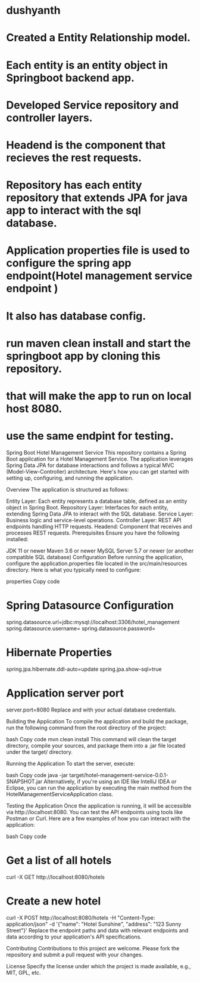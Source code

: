 # dushyanth
# Created a Entity Relationship model.
# Each entity is an entity object in Springboot backend app.
# Developed Service repository and controller layers.
# Headend is the component that recieves the rest requests.
# Repository has each entity repository that extends JPA for java app to interact with the sql database.
# Application properties file is used to configure the spring app endpoint(Hotel management service endpoint )
# It also has database config.
# run maven clean install and start the springboot app by cloning this repository.
# that will make the app to run on local host 8080.
# use the same endpint for testing.




Spring Boot Hotel Management Service
This repository contains a Spring Boot application for a Hotel Management Service. The application leverages Spring Data JPA for database interactions and follows a typical MVC (Model-View-Controller) architecture. Here's how you can get started with setting up, configuring, and running the application.

Overview
The application is structured as follows:

Entity Layer: Each entity represents a database table, defined as an entity object in Spring Boot.
Repository Layer: Interfaces for each entity, extending Spring Data JPA to interact with the SQL database.
Service Layer: Business logic and service-level operations.
Controller Layer: REST API endpoints handling HTTP requests.
Headend: Component that receives and processes REST requests.
Prerequisites
Ensure you have the following installed:

JDK 11 or newer
Maven 3.6 or newer
MySQL Server 5.7 or newer (or another compatible SQL database)
Configuration
Before running the application, configure the application.properties file located in the src/main/resources directory. Here is what you typically need to configure:

properties
Copy code
# Spring Datasource Configuration
spring.datasource.url=jdbc:mysql://localhost:3306/hotel_management
spring.datasource.username=<your-database-username>
spring.datasource.password=<your-database-password>

# Hibernate Properties
spring.jpa.hibernate.ddl-auto=update
spring.jpa.show-sql=true

# Application server port
server.port=8080
Replace <your-database-username> and <your-database-password> with your actual database credentials.

Building the Application
To compile the application and build the package, run the following command from the root directory of the project:

bash
Copy code
mvn clean install
This command will clean the target directory, compile your sources, and package them into a .jar file located under the target/ directory.

Running the Application
To start the server, execute:

bash
Copy code
java -jar target/hotel-management-service-0.0.1-SNAPSHOT.jar
Alternatively, if you're using an IDE like IntelliJ IDEA or Eclipse, you can run the application by executing the main method from the HotelManagementServiceApplication class.

Testing the Application
Once the application is running, it will be accessible via http://localhost:8080. You can test the API endpoints using tools like Postman or Curl. Here are a few examples of how you can interact with the application:

bash
Copy code
# Get a list of all hotels
curl -X GET http://localhost:8080/hotels

# Create a new hotel
curl -X POST http://localhost:8080/hotels -H "Content-Type: application/json" -d '{"name": "Hotel Sunshine", "address": "123 Sunny Street"}'
Replace the endpoint paths and data with relevant endpoints and data according to your application's API specifications.

Contributing
Contributions to this project are welcome. Please fork the repository and submit a pull request with your changes.

License
Specify the license under which the project is made available, e.g., MIT, GPL, etc.

